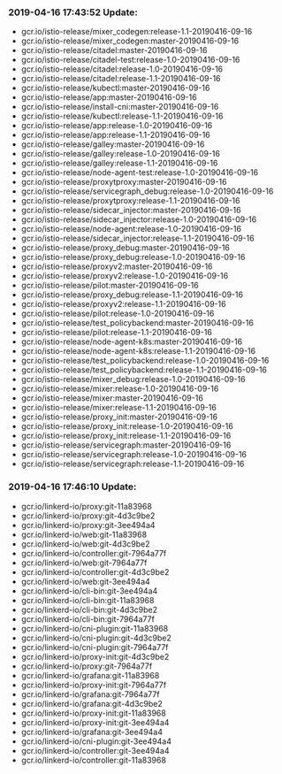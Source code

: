 ### 2019-04-16 17:43:52 Update:

- gcr.io/istio-release/mixer_codegen:release-1.1-20190416-09-16
- gcr.io/istio-release/mixer_codegen:master-20190416-09-16
- gcr.io/istio-release/citadel:master-20190416-09-16
- gcr.io/istio-release/citadel-test:release-1.0-20190416-09-16
- gcr.io/istio-release/citadel:release-1.0-20190416-09-16
- gcr.io/istio-release/citadel:release-1.1-20190416-09-16
- gcr.io/istio-release/kubectl:master-20190416-09-16
- gcr.io/istio-release/app:master-20190416-09-16
- gcr.io/istio-release/install-cni:master-20190416-09-16
- gcr.io/istio-release/kubectl:release-1.1-20190416-09-16
- gcr.io/istio-release/app:release-1.0-20190416-09-16
- gcr.io/istio-release/app:release-1.1-20190416-09-16
- gcr.io/istio-release/galley:master-20190416-09-16
- gcr.io/istio-release/galley:release-1.0-20190416-09-16
- gcr.io/istio-release/galley:release-1.1-20190416-09-16
- gcr.io/istio-release/node-agent-test:release-1.0-20190416-09-16
- gcr.io/istio-release/proxytproxy:master-20190416-09-16
- gcr.io/istio-release/servicegraph_debug:release-1.0-20190416-09-16
- gcr.io/istio-release/proxytproxy:release-1.1-20190416-09-16
- gcr.io/istio-release/sidecar_injector:master-20190416-09-16
- gcr.io/istio-release/sidecar_injector:release-1.0-20190416-09-16
- gcr.io/istio-release/node-agent:release-1.0-20190416-09-16
- gcr.io/istio-release/sidecar_injector:release-1.1-20190416-09-16
- gcr.io/istio-release/proxy_debug:master-20190416-09-16
- gcr.io/istio-release/proxy_debug:release-1.0-20190416-09-16
- gcr.io/istio-release/proxyv2:master-20190416-09-16
- gcr.io/istio-release/proxyv2:release-1.0-20190416-09-16
- gcr.io/istio-release/pilot:master-20190416-09-16
- gcr.io/istio-release/proxy_debug:release-1.1-20190416-09-16
- gcr.io/istio-release/proxyv2:release-1.1-20190416-09-16
- gcr.io/istio-release/pilot:release-1.0-20190416-09-16
- gcr.io/istio-release/test_policybackend:master-20190416-09-16
- gcr.io/istio-release/pilot:release-1.1-20190416-09-16
- gcr.io/istio-release/node-agent-k8s:master-20190416-09-16
- gcr.io/istio-release/node-agent-k8s:release-1.1-20190416-09-16
- gcr.io/istio-release/test_policybackend:release-1.0-20190416-09-16
- gcr.io/istio-release/test_policybackend:release-1.1-20190416-09-16
- gcr.io/istio-release/mixer_debug:release-1.0-20190416-09-16
- gcr.io/istio-release/mixer:release-1.0-20190416-09-16
- gcr.io/istio-release/mixer:master-20190416-09-16
- gcr.io/istio-release/mixer:release-1.1-20190416-09-16
- gcr.io/istio-release/proxy_init:master-20190416-09-16
- gcr.io/istio-release/proxy_init:release-1.0-20190416-09-16
- gcr.io/istio-release/proxy_init:release-1.1-20190416-09-16
- gcr.io/istio-release/servicegraph:master-20190416-09-16
- gcr.io/istio-release/servicegraph:release-1.0-20190416-09-16
- gcr.io/istio-release/servicegraph:release-1.1-20190416-09-16
### 2019-04-16 17:46:10 Update:

- gcr.io/linkerd-io/proxy:git-11a83968
- gcr.io/linkerd-io/proxy:git-4d3c9be2
- gcr.io/linkerd-io/proxy:git-3ee494a4
- gcr.io/linkerd-io/web:git-11a83968
- gcr.io/linkerd-io/web:git-4d3c9be2
- gcr.io/linkerd-io/controller:git-7964a77f
- gcr.io/linkerd-io/web:git-7964a77f
- gcr.io/linkerd-io/controller:git-4d3c9be2
- gcr.io/linkerd-io/web:git-3ee494a4
- gcr.io/linkerd-io/cli-bin:git-3ee494a4
- gcr.io/linkerd-io/cli-bin:git-11a83968
- gcr.io/linkerd-io/cli-bin:git-4d3c9be2
- gcr.io/linkerd-io/cli-bin:git-7964a77f
- gcr.io/linkerd-io/cni-plugin:git-11a83968
- gcr.io/linkerd-io/cni-plugin:git-4d3c9be2
- gcr.io/linkerd-io/cni-plugin:git-7964a77f
- gcr.io/linkerd-io/proxy-init:git-4d3c9be2
- gcr.io/linkerd-io/proxy:git-7964a77f
- gcr.io/linkerd-io/grafana:git-11a83968
- gcr.io/linkerd-io/proxy-init:git-7964a77f
- gcr.io/linkerd-io/grafana:git-7964a77f
- gcr.io/linkerd-io/grafana:git-4d3c9be2
- gcr.io/linkerd-io/proxy-init:git-11a83968
- gcr.io/linkerd-io/proxy-init:git-3ee494a4
- gcr.io/linkerd-io/grafana:git-3ee494a4
- gcr.io/linkerd-io/cni-plugin:git-3ee494a4
- gcr.io/linkerd-io/controller:git-3ee494a4
- gcr.io/linkerd-io/controller:git-11a83968
